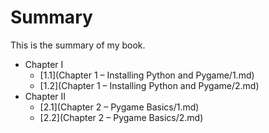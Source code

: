 # Summary

This is the summary of my book.

* Chapter I
  * [1.1](Chapter 1 – Installing Python and Pygame/1.md)
  * [1.2](Chapter 1 – Installing Python and Pygame/2.md)
* Chapter II
  * [2.1](Chapter 2 – Pygame Basics/1.md)
  * [2.2](Chapter 2 – Pygame Basics/2.md)